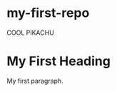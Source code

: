 # my-first-repo
COOL PIKACHU
<!DOCTYPE html>
<html>
<body>

<h1>My First Heading</h1>
<p>My first paragraph.</p>

</body>
</html>
